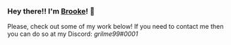 ### Hey there!! I'm [Brooke](https://gril.me)! 👋

Please, check out some of my work below!
If you need to contact me then you can do so at my Discord: *grilme99#0001*
